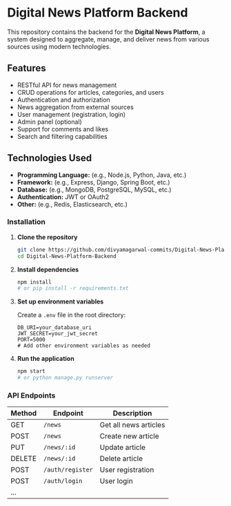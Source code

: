 # Digital News Platform Backend

This repository contains the backend for the **Digital News Platform**, a system designed to aggregate, manage, and deliver news from various sources using modern technologies.

## Features

- RESTful API for news management
- CRUD operations for articles, categories, and users
- Authentication and authorization
- News aggregation from external sources
- User management (registration, login)
- Admin panel (optional)
- Support for comments and likes
- Search and filtering capabilities

## Technologies Used

- **Programming Language:** (e.g., Node.js, Python, Java, etc.)
- **Framework:** (e.g., Express, Django, Spring Boot, etc.)
- **Database:** (e.g., MongoDB, PostgreSQL, MySQL, etc.)
- **Authentication:** JWT or OAuth2
- **Other:** (e.g., Redis, Elasticsearch, etc.)
### Installation

1. **Clone the repository**
   ```bash
   git clone https://github.com/divyamagarwal-commits/Digital-News-Platform-Backend.git
   cd Digital-News-Platform-Backend
   ```

2. **Install dependencies**
   ```bash
   npm install
   # or pip install -r requirements.txt
   ```

3. **Set up environment variables**

   Create a `.env` file in the root directory:
   ```
   DB_URI=your_database_uri
   JWT_SECRET=your_jwt_secret
   PORT=5000
   # Add other environment variables as needed
   ```

4. **Run the application**
   ```bash
   npm start
   # or python manage.py runserver
   ```

### API Endpoints

| Method | Endpoint         | Description                |
|--------|------------------|----------------------------|
| GET    | `/news`          | Get all news articles      |
| POST   | `/news`          | Create new article         |
| PUT    | `/news/:id`      | Update article             |
| DELETE | `/news/:id`      | Delete article             |
| POST   | `/auth/register` | User registration          |
| POST   | `/auth/login`    | User login                 |
| ...    |                  |                            |


